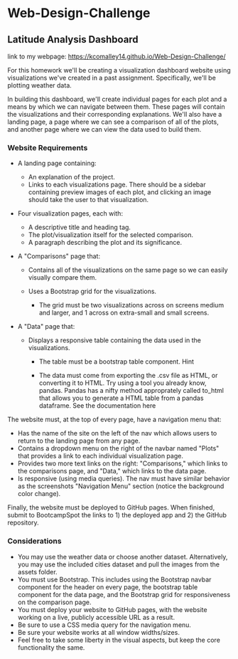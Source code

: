 # Web-Design-Challenge

## Latitude Analysis Dashboard       

link to my webpage: https://kcomalley14.github.io/Web-Design-Challenge/

For this homework we'll be creating a visualization dashboard website using visualizations we've created in a past assignment. Specifically, we'll be plotting weather data.

In building this dashboard, we'll create individual pages for each plot and a means by which we can navigate between them. These pages will contain the visualizations and their corresponding explanations. We'll also have a landing page, a page where we can see a comparison of all of the plots, and another page where we can view the data used to build them.

### Website Requirements

* A landing page containing:
    * An explanation of the project.
    * Links to each visualizations page. There should be a sidebar containing preview images of each plot, and clicking an image should take the user to that visualization.


*  Four visualization pages, each with:

    * A descriptive title and heading tag.
    * The plot/visualization itself for the selected comparison.
    * A paragraph describing the plot and its significance.


* A "Comparisons" page that:

    * Contains all of the visualizations on the same page so we can easily visually compare them.
    * Uses a Bootstrap grid for the visualizations.

        * The grid must be two visualizations across on screens medium and larger, and 1 across on extra-small and small screens.




* A "Data" page that:

    * Displays a responsive table containing the data used in the visualizations.

        * The table must be a bootstrap table component. Hint

        * The data must come from exporting the .csv file as HTML, or converting it to HTML. Try using a tool you already know, pandas. Pandas has a nifty method approprately called to_html that allows you to generate a HTML table from a pandas dataframe. See the documentation here


The website must, at the top of every page, have a navigation menu that:

* Has the name of the site on the left of the nav which allows users to return to the landing page from any page.
* Contains a dropdown menu on the right of the navbar named "Plots" that provides a link to each individual visualization page.
* Provides two more text links on the right: "Comparisons," which links to the comparisons page, and "Data," which links to the data page.
* Is responsive (using media queries). The nav must have similar behavior as the screenshots "Navigation Menu" section (notice the background color change).

Finally, the website must be deployed to GitHub pages.
When finished, submit to BootcampSpot the links to 1) the deployed app and 2) the GitHub repository.

### Considerations

* You may use the weather data or choose another dataset. Alternatively, you may use the included cities dataset and pull the images from the assets folder.
* You must use Bootstrap. This includes using the Bootstrap navbar component for the header on every page, the bootstrap table component for the data page, and the Bootstrap grid for responsiveness on the comparison page.
* You must deploy your website to GitHub pages, with the website working on a live, publicly accessible URL as a result.
* Be sure to use a CSS media query for the navigation menu.
* Be sure your website works at all window widths/sizes.
* Feel free to take some liberty in the visual aspects, but keep the core functionality the same.